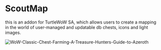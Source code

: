 # ScoutMap
this is an addon for TurtleWoW SA, which allows users to create a mapping in the world of user-managed and updatable db chests, icons and light images.

![WoW-Classic-Chest-Farming-A-Treasure-Hunters-Guide-to-Azeroth](https://github.com/user-attachments/assets/06623fef-7a87-4f8e-a953-049f97ce67de)

